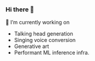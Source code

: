 ### Hi there 👋

<!--
**Sreerag-ibtl/Sreerag-ibtl** is a ✨ _special_ ✨ repository because its `README.md` (this file) appears on your GitHub profile.
-->


🔭 I’m currently working on
-  Talking head generation
-  Singing voice conversion
-  Generative art
-  Performant ML inference infra.

<!--
[![Stats](https://github-readme-stats.vercel.app/api?username=Sreerag-ibtl)](https://github.com/anuraghazra/github-readme-stats)
-->

<!--
- 🌱 I’m currently learning ...
- 👯 I’m looking to collaborate on ...
- 🤔 I’m looking for help with ...
- 💬 Ask me about ...
- 📫 How to reach me: sreeragibtl@gmail.com
- 😄 Pronouns: ...???
- ⚡ Fun fact: ...
-->
